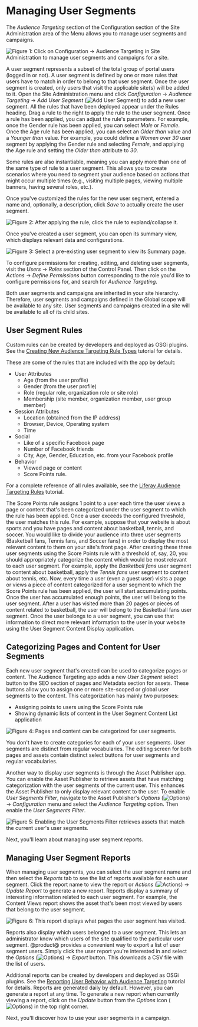 # Managing User Segments [](id=managing-user-segments)

The *Audience Targeting* section of the Configuration section of the Site
Administration area of the Menu allows you to manage user segments and
campaigns.

![Figure 1: Click on *Configuration* &rarr; *Audience Targeting* in Site Administration to manage user segments and campaigns for a site.](../../images-dxp/audience-targeting-admin.png)

A user segment represents a subset of the total group of portal users (logged in
or not). A user segment is defined by one or more rules that users have to match
in order to belong to that user segment. Once the user segment is created,
only users that visit the applicable site(s) will be added to it. Open the Site
Administration menu and click *Configuration* &rarr; *Audience Targeting* &rarr; *Add User Segment*
(![Add User Segment](../../images-dxp/icon-add.png)) to add a new user segment.
All the rules that have been deployed appear under the Rules heading. Drag a
rule to the right to apply the rule to the user segment. Once a rule has been
applied, you can adjust the rule's parameters. For example, once the Gender rule
has been applied, you can select *Male* or *Female*. Once the Age rule has been
applied, you can select an *Older than* value and a *Younger than* value. For
example, you could define a *Women over 30* user segment by applying the Gender
rule and selecting *Female*, and applying the Age rule and setting the *Older
than* attribute to *30*.

Some rules are also instantiable, meaning you can apply more than one of the
same type of rule to a user segment. This allows you to create scenarios where
you need to segment your audience based on actions that might occur multiple
times (e.g., visiting multiple pages, viewing multiple banners, having several
roles, etc.).

Once you've customized the rules for the new user segment, entered a name and,
optionally, a description, click *Save* to actually create the user segment.

![Figure 2: After applying the rule, click the rule to expland/collapse it.](../../images-dxp/audience-targeting-rules.png)

Once you've created a user segment, you can open its summary view, which
displays relevant data and configurations.

![Figure 3: Select a pre-existing user segment to view its Summary page.](../../images-dxp/user-segment-summary.png)

To configure permissions for creating, editing, and deleting user segments,
visit the *Users* &rarr; *Roles* section of the Control Panel. Then click on the
*Actions* &rarr; *Define Permissions* button corresponding to the role you'd
like to configure permissions for, and search for *Audience Targeting*.

Both user segments and campaigns are inherited in your site hierarchy.
Therefore, user segments and campaigns defined in the Global scope will be
available to any site. User segments and campaigns created in a site will be
available to all of its child sites.

## User Segment Rules [](id=user-segment-rules)

Custom rules can be created by developers and deployed as OSGi plugins. See the
[Creating New Audience Targeting Rule Types](/develop/tutorials/-/knowledge_base/6-2/creating-new-audience-targeting-rule-types)
tutorial for details.

<!-- Update tutorial above, when available. -Cody -->
 
These are some of the rules that are included with the app by default:

- User Attributes
    - Age (from the user profile)
    - Gender (from the user profile)
    - Role (regular role, organization role or site role)
    - Membership (site member, organization member, user group member)
- Session Attributes
    - Location (obtained from the IP address)
    - Browser, Device, Operating system
    - Time
- Social
    - Like of a specific Facebook page
    - Number of Facebook friends
    - City, Age, Gender, Education, etc. from your Facebook profile
- Behavior
    - Viewed page or content
    - Score Points rule.

For a complete reference of all rules available, see the
[Liferay Audience Targeting Rules](/develop/tutorials/-/knowledge_base/7-0/liferay-audience-targeting-rules)
tutorial.

The Score Points rule assigns 1 point to a user each time the user views a page
or content that's been categorized under the user segment to which the rule has
been applied. Once a user exceeds the configured threshold, the user matches
this rule. For example, suppose that your website is about sports and you have
pages and content about basketball, tennis, and soccer. You would like to divide
your audience into three user segments (Basketball fans, Tennis fans, and Soccer
fans) in order to display the most relevant content to them on your site's front
page. After creating these three user segments using the Score Points rule with
a threshold of, say, 20, you should appropriately categorize the content which
would be most relevant to each user segment. For example, apply the *Basketball
fans* user segment to content about basketball, apply the *Tennis fans* user
segment to content about tennis, etc. Now, every time a user (even a guest user)
visits a page or views a piece of content categorized for a user segment to
which the Score Points rule has been applied, the user will start accumulating
points. Once the user has accumulated enough points, the user will belong to the
user segment. After a user has visited more than 20 pages or pieces of content
related to basketball, the user will belong to the Basketball fans user segment.
Once the user belongs to a user segment, you can use that information to direct
more relevant information to the user in your website using the User Segment
Content Display application.

## Categorizing Pages and Content for User Segments [](id=categorizing-pages-and-content-for-user-segments)

Each new user segment that's created can be used to categorize pages or content.
The Audience Targeting app adds a new *User Segment* select button to the SEO
section of pages and Metadata section for assets. These buttons allow you to
assign one or more site-scoped or global user segments to the content. This
categorization has mainly two purposes:

- Assigning points to users using the Score Points rule
- Showing dynamic lists of content in the User Segment Content List application

![Figure 4: Pages and content can be categorized for user segments.](../../images-dxp/audience-targeting-categorization.png)

You don't have to create categories for each of your user segments. User
segments are distinct from regular vocabularies. The editing screen for both
pages and assets contain distinct select buttons for user segments and regular
vocabularies.

Another way to display user segments is through the Asset Publisher app. You can
enable the Asset Publisher to retrieve assets that have matching categorization
with the user segments of the current user. This enhances the Asset Publisher to
only display relevant content to the user. To enable *User Segments Filter*,
navigate to the Asset Publisher's *Options*
(![Options](../../images-dxp/icon-app-options.png)) &rarr; *Configuration* menu
and select the *Audience Targeting* option. Then enable the *User Segments
Filter*.

![Figure 5: Enabling the User Segments Filter retrieves assets that match the current user's user segments.](../../images-dxp/audience-targeting-asset-publisher-filtering.png)

Next, you'll learn about managing user segment reports.

## Managing User Segment Reports [](id=managing-user-segment-reports)

When managing user segments, you can select the user segment name and then
select the *Reports* tab to see the list of reports available for each user
segment. Click the report name to view the report or *Actions*
(![Actions](../../images-dxp/icon-actions.png)) &rarr; *Update Report* to
generate a new report. Reports display a summary of interesting information
related to each user segment. For example, the Content Views report shows the
asset that's been most viewed by users that belong to the user segment.

![Figure 6: This report displays what pages the user segment has visited.](../../images-dxp/audience-targeting-user-segment-report.png)

Reports also display which users belonged to a user segment. This lets an
administrator know which users of the site qualified to the particular user
segment. @product@ provides a convenient way to export a list of user segment
users. Simply click the user report you're interested in and select the
*Options* (![Options](../../images-dxp/icon-options.png)) &rarr; *Export*
button. This downloads a CSV file with the list of users.

Additional reports can be created by developers and deployed as OSGi plugins.
See the [Reporting User Behavior with Audience Targeting](/develop/tutorials/-/knowledge_base/6-2/reporting-user-behavior-with-audience-targeting)
tutorial for details. Reports are generated daily by default. However, you can
generate a report at any time. To generate a new report when currently viewing a
report, click on the *Update* button from the *Options* icon 
(![Options](../../images-dxp/icon-options.png)) in the top right corner.

Next, you'll discover how to use your user segments in a campaign.
